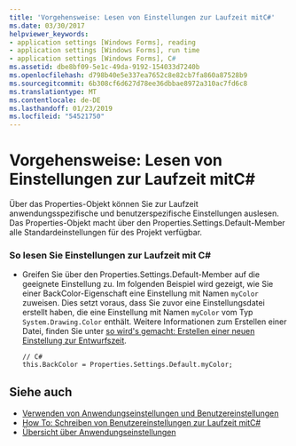 ```yaml
---
title: 'Vorgehensweise: Lesen von Einstellungen zur Laufzeit mitC#'
ms.date: 03/30/2017
helpviewer_keywords:
- application settings [Windows Forms], reading
- application settings [Windows Forms], run time
- application settings [Windows Forms], C#
ms.assetid: dbe8bf09-5e1c-49da-9192-154033d7240b
ms.openlocfilehash: d798b40e5e337ea7652c8e82cb7fa860a87528b9
ms.sourcegitcommit: 6b308cf6d627d78ee36dbbae8972a310ac7fd6c8
ms.translationtype: MT
ms.contentlocale: de-DE
ms.lasthandoff: 01/23/2019
ms.locfileid: "54521750"
---
```

# <a name="how-to-read-settings-at-run-time-with-c"></a>Vorgehensweise: Lesen von Einstellungen zur Laufzeit mitC# #
Über das Properties-Objekt können Sie zur Laufzeit anwendungsspezifische und benutzerspezifische Einstellungen auslesen. Das Properties-Objekt macht über den Properties.Settings.Default-Member alle Standardeinstellungen für des Projekt verfügbar.  
  
### <a name="to-read-settings-at-run-time-with-c"></a>So lesen Sie Einstellungen zur Laufzeit mit C#  
  
-   Greifen Sie über den Properties.Settings.Default-Member auf die geeignete Einstellung zu. Im folgenden Beispiel wird gezeigt, wie Sie einer BackColor-Eigenschaft eine Einstellung mit Namen `myColor` zuweisen. Dies setzt voraus, dass Sie zuvor eine Einstellungsdatei erstellt haben, die eine Einstellung mit Namen `myColor` vom Typ `System.Drawing.Color` enthält. Weitere Informationen zum Erstellen einer Datei, finden Sie unter [so wird's gemacht: Erstellen einer neuen Einstellung zur Entwurfszeit](../../../../docs/framework/winforms/advanced/how-to-create-a-new-setting-at-design-time.md).  
  
    ```  
    // C#  
    this.BackColor = Properties.Settings.Default.myColor;  
    ```  
  
## <a name="see-also"></a>Siehe auch
- [Verwenden von Anwendungseinstellungen und Benutzereinstellungen](../../../../docs/framework/winforms/advanced/using-application-settings-and-user-settings.md)
- [How To: Schreiben von Benutzereinstellungen zur Laufzeit mitC#](../../../../docs/framework/winforms/advanced/how-to-write-user-settings-at-run-time-with-csharp.md)
- [Übersicht über Anwendungseinstellungen](../../../../docs/framework/winforms/advanced/application-settings-overview.md)
